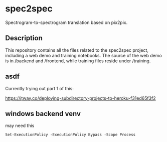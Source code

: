 # spec2spec
Spectrogram-to-spectrogram translation based on pix2pix.

## Description
This repository contains all the files related to the spec2spec project, including a web demo and training notebooks. The source of the web demo is in /backend and /frontend, while training files reside under /training.

## asdf
Currently trying out part 1 of this:

https://jtway.co/deploying-subdirectory-projects-to-heroku-f31ed65f3f2

## windows backend venv
may need this

`Set-ExecutionPolicy -ExecutionPolicy Bypass -Scope Process`
